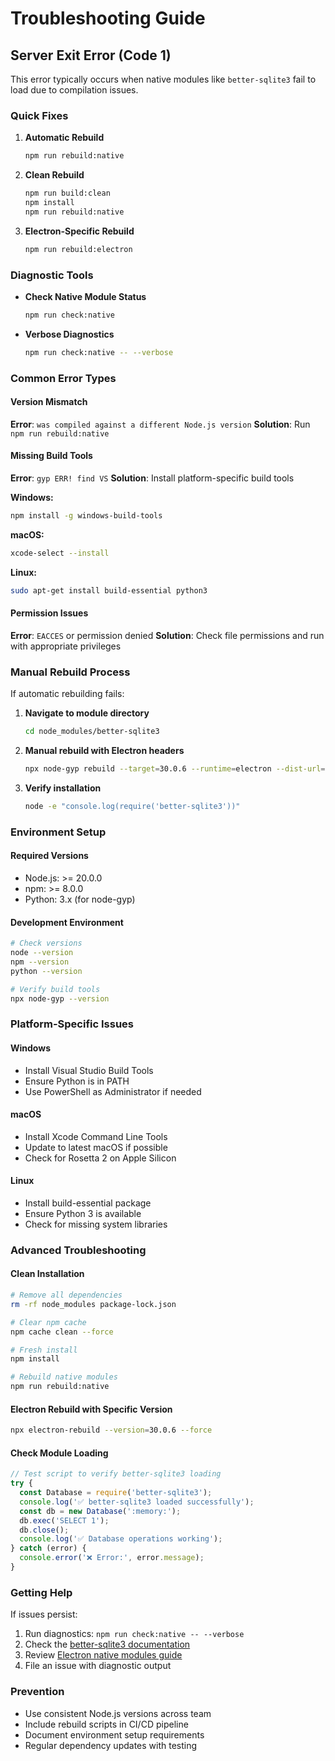 # Troubleshooting Guide

## Server Exit Error (Code 1)

This error typically occurs when native modules like `better-sqlite3` fail to load due to compilation issues.

### Quick Fixes

1. **Automatic Rebuild**
   ```bash
   npm run rebuild:native
   ```

2. **Clean Rebuild**
   ```bash
   npm run build:clean
   npm install
   npm run rebuild:native
   ```

3. **Electron-Specific Rebuild**
   ```bash
   npm run rebuild:electron
   ```

### Diagnostic Tools

- **Check Native Module Status**
  ```bash
  npm run check:native
  ```

- **Verbose Diagnostics**
  ```bash
  npm run check:native -- --verbose
  ```

### Common Error Types

#### Version Mismatch
**Error**: `was compiled against a different Node.js version`
**Solution**: Run `npm run rebuild:native`

#### Missing Build Tools
**Error**: `gyp ERR! find VS`
**Solution**: Install platform-specific build tools

**Windows:**
```bash
npm install -g windows-build-tools
```

**macOS:**
```bash
xcode-select --install
```

**Linux:**
```bash
sudo apt-get install build-essential python3
```

#### Permission Issues
**Error**: `EACCES` or permission denied
**Solution**: Check file permissions and run with appropriate privileges

### Manual Rebuild Process

If automatic rebuilding fails:

1. **Navigate to module directory**
   ```bash
   cd node_modules/better-sqlite3
   ```

2. **Manual rebuild with Electron headers**
   ```bash
   npx node-gyp rebuild --target=30.0.6 --runtime=electron --dist-url=https://electronjs.org/headers
   ```

3. **Verify installation**
   ```bash
   node -e "console.log(require('better-sqlite3'))"
   ```

### Environment Setup

#### Required Versions
- Node.js: >= 20.0.0
- npm: >= 8.0.0
- Python: 3.x (for node-gyp)

#### Development Environment
```bash
# Check versions
node --version
npm --version
python --version

# Verify build tools
npx node-gyp --version
```

### Platform-Specific Issues

#### Windows
- Install Visual Studio Build Tools
- Ensure Python is in PATH
- Use PowerShell as Administrator if needed

#### macOS
- Install Xcode Command Line Tools
- Update to latest macOS if possible
- Check for Rosetta 2 on Apple Silicon

#### Linux
- Install build-essential package
- Ensure Python 3 is available
- Check for missing system libraries

### Advanced Troubleshooting

#### Clean Installation
```bash
# Remove all dependencies
rm -rf node_modules package-lock.json

# Clear npm cache
npm cache clean --force

# Fresh install
npm install

# Rebuild native modules
npm run rebuild:native
```

#### Electron Rebuild with Specific Version
```bash
npx electron-rebuild --version=30.0.6 --force
```

#### Check Module Loading
```javascript
// Test script to verify better-sqlite3 loading
try {
  const Database = require('better-sqlite3');
  console.log('✅ better-sqlite3 loaded successfully');
  const db = new Database(':memory:');
  db.exec('SELECT 1');
  db.close();
  console.log('✅ Database operations working');
} catch (error) {
  console.error('❌ Error:', error.message);
}
```

### Getting Help

If issues persist:

1. Run diagnostics: `npm run check:native -- --verbose`
2. Check the [better-sqlite3 documentation](https://github.com/WiseLibs/better-sqlite3)
3. Review [Electron native modules guide](https://www.electronjs.org/docs/tutorial/using-native-node-modules)
4. File an issue with diagnostic output

### Prevention

- Use consistent Node.js versions across team
- Include rebuild scripts in CI/CD pipeline
- Document environment setup requirements
- Regular dependency updates with testing
